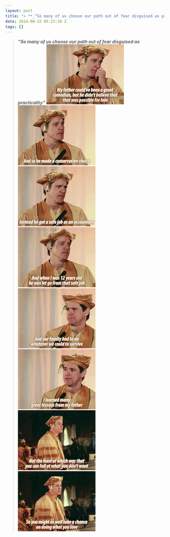 ```yaml
---
layout: post
title: "> **_“So many of us choose our path out of fear disguised as practicality”_**"
date: 2014-08-22 05:23:39 Z
tags: []
---
```

> **_“So many of us choose our path out of fear disguised as practicality”_**
![](/media/2014/08/95437330458_0.gif)
![](/media/2014/08/95437330458_1.gif)
![](/media/2014/08/95437330458_2.gif)
![](/media/2014/08/95437330458_3.gif)
![](/media/2014/08/95437330458_4.gif)
![](/media/2014/08/95437330458_5.gif)
![](/media/2014/08/95437330458_6.gif)
![](/media/2014/08/95437330458_7.gif)
